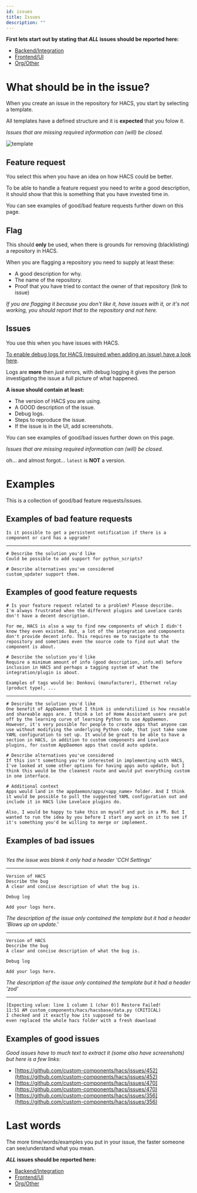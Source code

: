 ```yaml
---
id: issues
title: Issues
description: ""
---
```


**First lets start out by stating that _ALL_ issues should be reported here:**

- [Backend/Integration](https://github.com/custom-components/hacs/issues)
- [Frontend/UI](https://github.com/hacs/frontend/issues)
- [Org/Other](https://github.com/hacs/org/issues)

# What should be in the issue?

When you create an issue in the repository for HACS, you start by selecting a template.

All templates have a defined structure and it is **expected** that you folow it.

_Issues that are missing required information can (will) be closed._

![template](/img/select_issue_template.png)

## Feature request

You select this when you have an idea on how HACS could be better.

To be able to handle a feature request you need to write a good description, it should show that this is something that you have invested time in.

You can see examples of good/bad feature requests further down on this page.

## Flag

This should **only** be used, when there is grounds for removing (blacklisting) a repository in HACS.

When you are flagging a repository you need to supply at least these:

- A good description for why.
- The name of the repository.
- Proof that you have tried to contact the owner of that repository (link to issue)

_If you are flagging it because you don't like it, have issues with it, or it's not working, you should report that to the repository and not here._

## Issues

You use this when you have issues with HACS.

[To enable debug logs for HACS (required when adding an issue) have a look here](https://hacs.xyz/docs/basic/logs).

Logs are **more** then _just_ errors, with debug logging it gives the person investigating the issue a full picture of what happened.

**A issue should contain at least:**

- The version of HACS you are using.
- A GOOD description of the issue.
- Debug logs.
- Steps to reproduce the issue.
- If the issue is in the UI, add screenshots.

You can see examples of good/bad issues further down on this page.

_Issues that are missing required information can (will) be closed._

oh... and almost forgot... `latest` is **NOT** a version.

# Examples

This is a collection of good/bad feature requests/issues.

## Examples of bad feature requests

```text
Is it possible to get a persistent notification if there is a component or card has a upgrade?
```

***

```text
# Describe the solution you'd like
Could be possible to add support for python_scripts?

# Describe alternatives you've considered
custom_updater support them.
```

## Examples of good feature requests

```text
# Is your feature request related to a problem? Please describe.
I'm always frustrated when the different plugins and Lovelace cards don't have a decent description.

For me, HACS is also a way to find new components of which I didn't know they even existed. But, a lot of the integration and components don't provide decent info. This requires me to navigate to the repository and sometimes even the source code to find out what the component is about.

# Describe the solution you'd like
Require a minimum amount of info (good description, info.md) before inclusion in HACS and perhaps a tagging system of what the integration/plugin is about.

Examples of tags would be: Denkovi (manufacturer), Ethernet relay (product type), ...
```

***

```text
# Describe the solution you'd like
One benefit of AppDaemon that I think is underutilized is how reusable and shareable apps are. I think a lot of Home Assistant users are put off by the learning curve of learning Python to use AppDaemon. However, it's very possible for people to create apps that anyone can use without modifying the underlying Python code, that just take some YAML configuration to set up. It would be great to be able to have a section in HACS, in addition to custom components and Lovelace plugins, for custom AppDaemon apps that could auto update.

# Describe alternatives you've considered
If this isn't something you're interested in implementing with HACS, I've looked at some other options for having apps auto update, but I think this would be the cleanest route and would put everything custom in one interface.

# Additional context
Apps would land in the appdaemon/apps/<app_name> folder. And I think it would be possible to pull the suggested YAML configuration out and include it in HACS like Lovelace plugins do.

Also, I would be happy to take this on myself and put in a PR. But I wanted to run the idea by you before I start any work on it to see if it's something you'd be willing to merge or implement.
```

## Examples of bad issues

```text

```
_Yes the issue was blank it only had a header 'CCH Settings'_


***

```text
Version of HACS
Describe the bug
A clear and concise description of what the bug is.

Debug log

Add your logs here.
```
_The description of the issue only contained the template but it had a header 'Blows up on update.'_

***

```text
Version of HACS
Describe the bug
A clear and concise description of what the bug is.

Debug log

Add your logs here.
```
_The description of the issue only contained the template but it had a header 'zod'_

***

```text
[Expecting value: line 1 column 1 (char 0)] Restore Failed!
11:51 AM custom_components/hacs/hacsbase/data.py (CRITICAL)
I checked and it exactly how its supposed to be
even replaced the whole hacs folder with a fresh download
```

## Examples of good issues

_Good issues have to much text to extract it (some also have screenshots) but here is a few links:_

- [https://github.com/custom-components/hacs/issues/452](https://github.com/custom-components/hacs/issues/452)
- [https://github.com/custom-components/hacs/issues/470](https://github.com/custom-components/hacs/issues/470)
- [https://github.com/custom-components/hacs/issues/356](https://github.com/custom-components/hacs/issues/356)

# Last words

The more time/words/examples you put in your issue, the faster someone can see/understand what you mean.

 **_ALL_ issues should be reported here:**

- [Backend/Integration](https://github.com/custom-components/hacs/issues)
- [Frontend/UI](https://github.com/hacs/frontend/issues)
- [Org/Other](https://github.com/hacs/org/issues)
